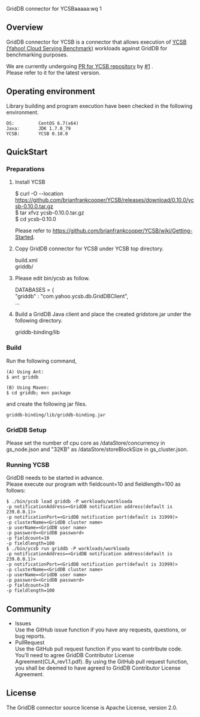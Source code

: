 GridDB connector for YCSBaaaaa:wq
 1
## Overview

GridDB connector for YCSB is a connector that allows execution of [YCSB (Yahoo! Cloud Serving Benchmark)](https://github.com/brianfrankcooper/YCSB/wiki) workloads against GridDB for benchmarking purposes.

We are currently undergoing [PR for YCSB repository](https://github.com/brianfrankcooper/YCSB/pull/1258) by [#1](../../issues/1) .  
Please refer to it for the latest version.

## Operating environment

Library building and program execution have been checked in the following environment.

    OS:         CentOS 6.7(x64)
    Java:       JDK 1.7.0_79
    YCSB:       YCSB 0.10.0

## QuickStart

### Preparations

1. Install YCSB

    $ curl -O --location https://github.com/brianfrankcooper/YCSB/releases/download/0.10.0/ycsb-0.10.0.tar.gz  
    $ tar xfvz ycsb-0.10.0.tar.gz  
    $ cd ycsb-0.10.0  

    Please refer to https://github.com/brianfrankcooper/YCSB/wiki/Getting-Started.

2. Copy GridDB connector for YCSB under YCSB top directory.

    build.xml  
    griddb/

3. Please edit bin/ycsb as follow.

    DATABASES = {  
        "griddb"       : "com.yahoo.ycsb.db.GridDBClient",  
        ...

4. Build a GridDB Java client and place the created gridstore.jar under the following directory.

    griddb-binding/lib

### Build

Run the following command,   

    (A) Using Ant:  
    $ ant griddb  

    (B) Using Maven:  
    $ cd griddb; mvn package

and create the following jar files.  

    griddb-binding/lib/griddb-binding.jar

### GridDB Setup

Please set the number of cpu core as /dataStore/concurrency in gs_node.json and "32KB" as /dataStore/storeBlockSize in gs_cluster.json.

### Running YCSB

GridDB needs to be started in advance.  
Please execute our program with fieldcount=10 and fieldlength=100 as follows:  

    $ ./bin/ycsb load griddb -P workloads/workloada 
    -p notificationAddress=<GridDB notification address(default is 239.0.0.1)>
    -p notificationPort=<GridDB notification port(default is 31999)>
    -p clusterName=<GridDB cluster name>
    -p userName=<GridDB user name>
    -p password=<GridDB password>
    -p fieldcount=10
    -p fieldlength=100
    $ ./bin/ycsb run griddb -P workloads/workloada 
    -p notificationAddress=<GridDB notification address(default is 239.0.0.1)>
    -p notificationPort=<GridDB notification port(default is 31999)>
    -p clusterName=<GridDB cluster name>
    -p userName=<GridDB user name>
    -p password=<GridDB password>
    -p fieldcount=10
    -p fieldlength=100

## Community

  * Issues  
    Use the GitHub issue function if you have any requests, questions, or bug reports. 
  * PullRequest  
    Use the GitHub pull request function if you want to contribute code.
    You'll need to agree GridDB Contributor License Agreement(CLA_rev1.1.pdf).
    By using the GitHub pull request function, you shall be deemed to have agreed to GridDB Contributor License Agreement.

## License
  
The GridDB connector source license is Apache License, version 2.0.
